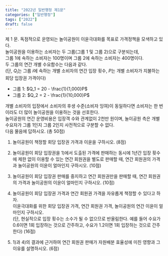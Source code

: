 ```yaml
---
title: "2022년 일반행정 제1문"
categories: ["일반행정"]
tags: ["2022"]
draft: false
---
```


제 1 문. 독점적으로 운영되는 놀이공원이 이윤극대화를 목표로 가격정책을 모색하고 있다.  
놀이공원을 이용하는 소비자는 두 그룹(그룹 1 및 그룹 2)으로 구분되는데,  
그룹 1에 속하는 소비자는 100명이며 그룹 2에 속하는 소비자는 400명이다.  
두 그룹의 연간 개별 수요함수는 다음과 같다.  
(단, $Q_i$는 그룹 $i$에 속하는 개별 소비자의 연간 입장 횟수, $P$는 개별 소비자가 지불하는 회당 입장권 가격이다)

- 그룹 1: $Q_1 = 20 - \frac{1}{1,000}P$  
- 그룹 2: $Q_2 = 2 - \frac{1}{10,000}P$

개별 소비자의 입장에서 소비자의 후생 수준(소비자 잉여)이 동일하다면 소비자는 한 번이라도 더 많이 놀이공원을 이용하는 것을 선호한다.  
놀이공원의 연간 운영비용은 입장객 수와 관계없이 2천만 원이며, 놀이공원 측은 개별 수요자가 그룹 1인지 그룹 2인지 사전적으로 구분할 수 없다.  
다음 물음에 답하시오. (총 50점)

1) 놀이공원이 책정할 회당 입장권 가격과 이윤을 구하시오. (8점)

2) 놀이공원이 회당 입장권을 1)에서 도출된 가격에 판매하는 동시에 1년간 입장 횟수에 제한 없이 이용할 수 있는 연간 회원권을 별도로 판매할 때, 연간 회원권의 가격과 놀이공원의 이윤이 얼마인지 구하시오. (10점)

3) 놀이공원이 회당 입장권 판매를 중지하고 연간 회원권만을 판매할 때, 연간 회원권의 가격과 놀이공원의 이윤이 얼마인지 구하시오. (10점)

4) 놀이공원이 회당 입장권 가격과 연간 회원권 가격을 자유롭게 책정할 수 있다고 하자.  
이윤극대화를 위한 회당 입장권 가격, 연간 회원권 가격, 놀이공원의 연간 이윤이 얼마인지 구하시오.  
(단, 현실적으로 입장 횟수는 소수가 될 수 없으므로 반올림한다. 예를 들어 수요가 0.6이면 1회 입장하는 것으로 간주하고, 수요가 1.2이면 1회 입장하는 것으로 간주한다) (16점)

5) 1)과 4)의 결과에 근거하여 연간 회원권 판매가 자원배분 효율성에 미친 영향과 그 이유를 설명하시오. (6점)

